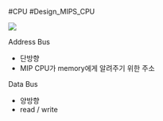 #CPU #Design_MIPS_CPU

![](https://i.imgur.com/nvcjxZG.png)

Address Bus
- 단방향
- MIP CPU가 memory에게 알려주기 위한 주소

Data Bus
- 양방향
- read / write

